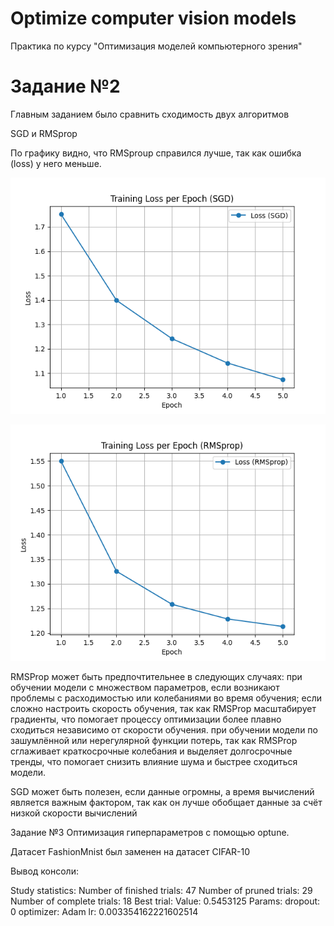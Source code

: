 # Optimize computer vision models

Практика по курсу "Оптимизация моделей компьютерного зрения"  


# Задание №2

Главным заданием было сравнить сходимость двух алгоритмов 

SGD и RMSprop

По графику видно, что RMSproup справился лучше, так как ошибка (loss)
у него меньше. 

![loss_plot_SGD.png](loss_plot_SGD.png)

![loss_plot_RMSprop.png](loss_plot_RMSprop.png)

RMSProp может быть предпочтительнее в следующих случаях:
при обучении модели с множеством параметров, если возникают проблемы 
с расходимостью или колебаниями во время обучения; 
если сложно настроить скорость обучения, 
так как RMSProp масштабирует градиенты, 
что помогает процессу оптимизации более плавно сходиться независимо 
от скорости обучения.
при обучении модели по зашумлённой или нерегулярной функции потерь,
так как RMSProp сглаживает краткосрочные колебания и выделяет долгосрочные
тренды, что помогает снизить влияние шума и быстрее сходиться модели.

SGD может быть полезен, если данные огромны,
а время вычислений является важным фактором, 
так как он лучше обобщает данные за счёт низкой скорости вычислений

Задание №3
Оптимизация гиперпараметров с помощью optune.

Датасет FashionMnist был заменен на датасет CIFAR-10

Вывод консоли:

Study statistics: 
Number of finished trials: 47 
Number of pruned trials: 29 
Number of complete trials: 18 
Best trial: 
Value: 0.5453125 
Params: dropout: 0 optimizer: Adam lr: 0.003354162221602514
